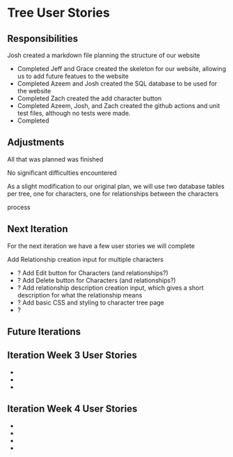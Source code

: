 # Tree User Stories

Responsibilities
-----------------------

Josh created a markdown file planning the structure of our website
 - Completed
Jeff and Grace created the skeleton for our website, allowing us to add future featues to the website
 - Completed
Azeem and Josh created the SQL database to be used for the website
 - Completed
Zach created the add character button
 - Completed
Azeem, Josh, and Zach created the github actions and unit test files, although no tests were made.
 - Completed


Adjustments
------------------------
All that was planned was finished

No significant difficulties encountered

As a slight modification to our original plan, we will use two database tables per tree, one for characters, one for relationships between the characters

process


Next Iteration
------------------------
For the next iteration we have a few user stories we will complete

Add Relationship creation input for multiple characters
 - ?
Add Edit button for Characters (and relationships?)
 - ?
Add Delete button for Characters (and relationships?)
 - ?
Add relationship description creation input, which gives a short description for what the relationship means
 - ?
Add basic CSS and styling to character tree page
 - ?

Future Iterations
-----------------------
Iteration Week 3 User Stories
 - 
 - 
 - 
 - 

Iteration Week 4 User Stories
 - 
 -
 -
 -
 -
 



